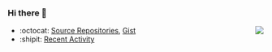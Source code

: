 ### Hi there 👋

<img align="right" src="https://discord.com/api/guilds/217944974640021504/widget.png?style=shield" />

- :octocat: [Source Repositories](https://github.com/CatsMiaow?tab=repositories&type=source), [Gist](https://gist.github.com/CatsMiaow)
- :shipit: [Recent Activity](https://github.com/search?&q=is%3Apublic+involves%3ACatsMiaow&type=Issues&s=created&o=desc)

<!--
**CatsMiaow/CatsMiaow** is a ✨ _special_ ✨ repository because its `README.md` (this file) appears on your GitHub profile.

Here are some ideas to get you started:

- 🔭 I’m currently working on ...
- 🌱 I’m currently learning ...
- 👯 I’m looking to collaborate on ...
- 🤔 I’m looking for help with ...
- 💬 Ask me about ...
- 📫 How to reach me: ...
- 😄 Pronouns: ...
- ⚡ Fun fact: ...
-->
